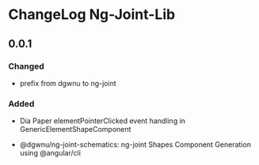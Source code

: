 # ChangeLog Ng-Joint-Lib

## 0.0.1

### Changed

- prefix from dgwnu to ng-joint

### Added

- Dia Paper elementPointerClicked event handling in GenericElementShapeComponent

- @dgwnu/ng-joint-schematics: ng-joint Shapes Component Generation using @angular/cli